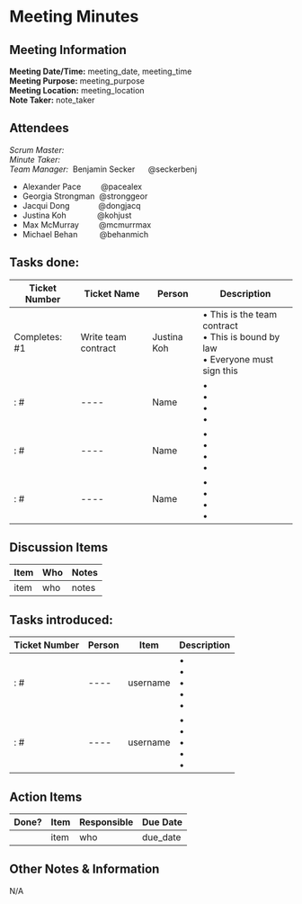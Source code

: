 # Meeting Minutes
## Meeting Information
**Meeting Date/Time:** meeting_date, meeting_time  
**Meeting Purpose:** meeting_purpose  
**Meeting Location:** meeting_location  
**Note Taker:** note_taker  

## Attendees
<!-- Please put the scrum master and the minute taker at the top of the list in bold -->
<!-- Delete whoever did not attend the meeting and make sure to add the scrum master and minute taker to the correct headings, and remove them from the list-->
_Scrum Master:_  
_Minute Taker:_  
_Team Manager:_ &nbsp;Benjamin Secker&nbsp; &nbsp;&nbsp; &nbsp;@seckerbenj
- Alexander Pace &nbsp; &nbsp; &nbsp; &nbsp; @pacealex
- Georgia Strongman &nbsp;@stronggeor
- Jacqui Dong &nbsp; &nbsp; &nbsp; &nbsp; &nbsp; &nbsp; @dongjacq
- Justina Koh &nbsp; &nbsp; &nbsp; &nbsp; &nbsp; &nbsp; &nbsp;@kohjust
- Max McMurray &nbsp; &nbsp; &nbsp; &nbsp; @mcmurrmax 
- Michael Behan &nbsp; &nbsp; &nbsp; &nbsp; &nbsp;@behanmich 


## Tasks done:
<!-- The first line is an example of how it should be filled out. Please delete. -->
<!-- This looks very messed up currently, but once it is properly filled in, it should appear as a table. -->
Ticket Number| Ticket Name | Person | Description
---- | ---- | ---- | ----
Completes: #1| Write team contract | Justina Koh | • This is the team contract <br>• This is bound by law <br>• Everyone must sign this <br>
<!--  Fixes / Completes /etc. -->: #<!-- issue no.-->| ---- | Name | • <br>• <br>• <br>• <br>
<!--  Fixes / Completes /etc. -->: #<!-- issue no.-->| ---- | Name | • <br>• <br>• <br>• <br> 
<!--  Fixes / Completes /etc. -->: #<!-- issue no.-->| ---- | Name | • <br>• <br>• <br>• <br> 



## Discussion Items
Item | Who | Notes |
---- | ---- | ---- |
item | who | notes |

## Tasks introduced:

Ticket Number| Person |Item | Description
---- | ---- | ---- | ----
<!--  Fixes / Completes /etc. -->: #<!-- issue no.-->| ---- | username | • <br>• <br>• <br>• <br>• 
<!--  Fixes / Completes /etc. -->: #<!-- issue no.-->| ---- | username | • <br>• <br>• <br>• <br>• 


## Action Items
| Done? | Item | Responsible | Due Date |
| ---- | ---- | ---- | ---- |
| | item | who | due_date |

## Other Notes & Information
N/A